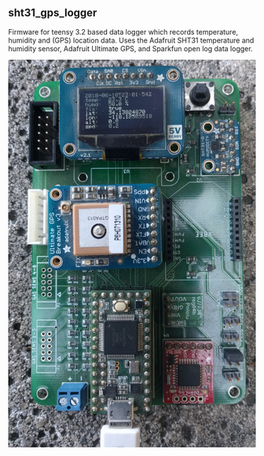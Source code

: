 ## sht31_gps_logger  

Firmware for teensy 3.2 based data logger which records temperature, humidity
and (GPS) location data. Uses the Adafruit SHT31 temperature and humidity
sensor, Adafruit Ultimate GPS, and Sparkfun open log data logger. 


![device_image](images/device_image.jpg)







